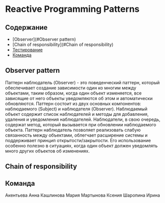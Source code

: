 # Reactive Programming Patterns
## Содержание
- [Observer](#Observer pattern)
- [Chain of responsibility](#Chain of responsibility)
- [Тестирование](#тестирование)
- [Команда](#команда)
## Observer pattern
Паттерн наблюдатель (Observer) - это поведенческий паттерн, который обеспечивает создание зависимости один ко многим между объектами, таким образом, когда один объект изменяется, все зависящие от него объекты уведомляются об этом и автоматически обновляются.
Паттерн состоит из двух основных компонентов: наблюдаемого (Subject) и наблюдателя (Observer). Наблюдаемый объект содержит список наблюдателей и методы для добавления, удаления и уведомления наблюдателей. Наблюдатели, в свою очередь, содержат метод, который вызывается при обновлении наблюдаемого объекта.
Паттерн наблюдатель позволяет реализовать слабую связанность между объектами, облегчает расширение системы и поддерживает принцип открытости/закрытости. Его использование особенно полезно в ситуациях, когда один объект должен уведомлять много других объектов об изменениях.

## Chain of responsibility


## Команда
Акентьева Анна
Кашлинова Мария
Мартынова Ксения
Шаропина Ирина
